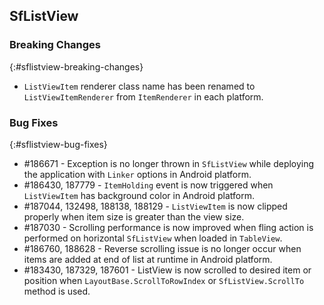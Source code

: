 ## SfListView

### Breaking Changes
{:#sflistview-breaking-changes}

* `ListViewItem` renderer class name has been renamed to `ListViewItemRenderer` from `ItemRenderer` in each platform. 

### Bug Fixes
{:#sflistview-bug-fixes}

* \#186671 - Exception is no longer thrown in `SfListView` while deploying the application with `Linker` options in Android platform.
* \#186430, 187779 - `ItemHolding` event is now triggered when `ListViewItem` has background color in Android platform.
* \#187044, 132498, 188138, 188129 - `ListViewItem` is now clipped properly when item size is greater than the view size.
* \#187030 - Scrolling performance is now improved when fling action is performed on horizontal `SfListView` when loaded in `TableView`.
* \#186760, 188628 - Reverse scrolling issue is no longer occur when items are added at end of list at runtime in Android platform.
* \#183430, 187329, 187601 - ListView is now scrolled to desired item or position when `LayoutBase.ScrollToRowIndex` or `SfListView.ScrollTo` method is used.
